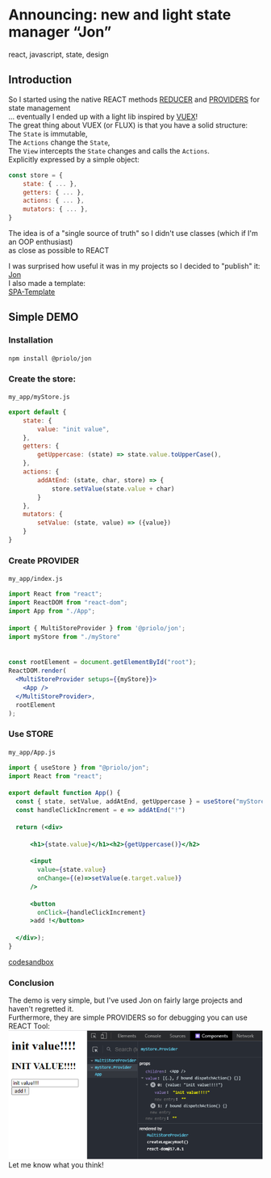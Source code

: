 # Announcing: new and light state manager “Jon”

react, javascript, state, design


## Introduction
So I started using the native REACT methods [REDUCER](https://it.reactjs.org/docs/hooks-reference.html#usereducer) and [PROVIDERS](https://it.reactjs.org/docs/hooks-reference.html#usecontext) for state management  
... eventually I ended up with a light lib inspired by [VUEX](https://vuex.vuejs.org/)!  
The great thing about VUEX (or FLUX) is that you have a solid structure:  
The `State` is immutable,  
The `Actions` change the `State`,  
The `View` intercepts the `State` changes and calls the `Actions`.  
Explicitly expressed by a simple object:  

```js
const store = {
    state: { ... },
    getters: { ... },
    actions: { ... },
    mutators: { ... },
}
```

The idea is of a "single source of truth" so I didn't use classes (which if I'm an OOP enthusiast)  
as close as possible to REACT

I was surprised how useful it was in my projects so I decided to "publish" it:  
[Jon](https://github.com/priolo/jon)  
I also made a template:  
[SPA-Template](https://github.com/priolo/jon-template)  

## Simple DEMO

### Installation

`npm install @priolo/jon`

### Create the store:

`my_app/myStore.js`
```jsx
export default {
    state: {
        value: "init value",
    },
    getters: {
        getUppercase: (state) => state.value.toUpperCase(),
    },
    actions: {
        addAtEnd: (state, char, store) => {
            store.setValue(state.value + char)
        }
    },
    mutators: {
        setValue: (state, value) => ({value})
    }
}
```

### Create PROVIDER

`my_app/index.js`
```jsx
import React from "react";
import ReactDOM from "react-dom";
import App from "./App";

import { MultiStoreProvider } from '@priolo/jon';
import myStore from "./myStore"


const rootElement = document.getElementById("root");
ReactDOM.render(
  <MultiStoreProvider setups={{myStore}}>
    <App />
  </MultiStoreProvider>,
  rootElement
);
```

### Use STORE

`my_app/App.js`
```jsx
import { useStore } from "@priolo/jon";
import React from "react";

export default function App() {
  const { state, setValue, addAtEnd, getUppercase } = useStore("myStore")
  const handleClickIncrement = e => addAtEnd("!")

  return (<div>

      <h1>{state.value}</h1><h2>{getUppercase()}</h2>

      <input 
        value={state.value}
        onChange={(e)=>setValue(e.target.value)} 
      />

      <button 
        onClick={handleClickIncrement}
      >add !</button>

  </div>);
}
```
[codesandbox](https://codesandbox.io/s/exe-3-y2ygx)

### Conclusion
The demo is very simple, but I've used Jon on fairly large projects and haven't regretted it.  
Furthermore, they are simple PROVIDERS so for debugging you can use REACT Tool:  
![image](./react-tools-2.png)   
Let me know what you think!  